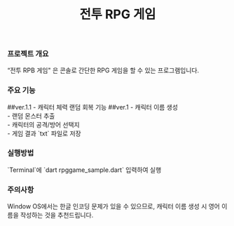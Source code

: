 <h1 align="center">
전투 RPG 게임
</h1>
<br>

<h3>
프로젝트 개요
</h3>
“전투 RPB 게임" 은 콘솔로 간단한 RPG 게임을 할 수 있는 프로그램입니다.

<h3>
주요 기능
</h3>
##ver.1.1
- 캐릭터 체력 랜덤 회복 기능
##ver.1
- 캐릭터 이름 생성<br>
- 랜덤 몬스터 추출<br>
- 캐릭터의 공격/방어 선택지<br>
- 게임 결과 `txt` 파일로 저장<br>
<h3>
실행방법
</h3>
`Terminal`에 `dart rpggame_sample.dart` 입력하여 실행

<h3>
주의사항
</h3>
Window OS에서는 한글 인코딩 문제가 있을 수 있으므로, 캐릭터 이름 생성 시 영어 이름을 작성하는 것을 추천드립니다.
